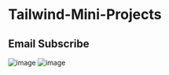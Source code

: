 # Tailwind-Mini-Projects

## Email Subscribe  
![image](https://github.com/user-attachments/assets/074f1050-8a1a-4635-8f77-b517b0bd96a8)
![image](https://github.com/user-attachments/assets/3900f021-3395-49f3-9d3b-851f264291a4)
